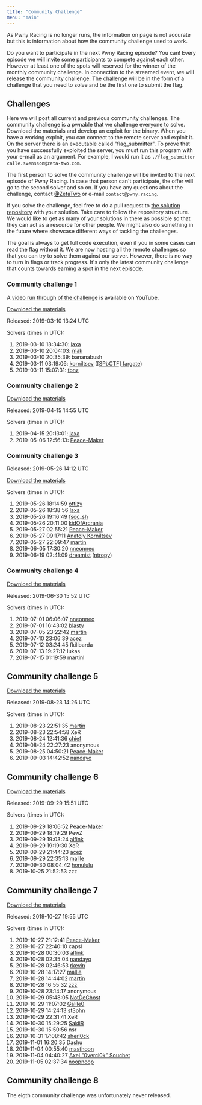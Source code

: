 ```yaml
---
title: "Community Challenge"
menu: "main"
---
```


As Pwny Racing is no longer runs, the information on page is not accurate but this is information about how the community challenge used to work.

Do you want to participate in the next Pwny Racing episode? You can!
Every episode we will invite some participants to compete against each other.
However at least one of the spots will reserved for the winner of the monthly community challenge.
In connection to the streamed event, we will release the community challenge.
The challenge will be in the form of a challenge that you need to solve and be the first one to submit the flag.

## Challenges

Here we will post all current and previous community challenges.
The community challenge is a pwnable that we challenge everyone to solve.
Download the materials and develop an exploit for the binary.
When you have a working exploit, you can connect to the remote server and exploit it.
On the server there is an executable called "flag_submitter". To prove that you have successfully exploited the server, you must run this program with your e-mail as an argument.
For example, I would run it as `./flag_submitter calle.svensson@zeta-two.com`.

The first person to solve the community challenge will be invited to the next episode of Pwny Racing.
In case that person can't participate, the offer will go to the second solver and so on.
If you have any questions about the challenge, contact [@ZetaTwo](https://twitter.com/ZetaTwo) or e-mail `contact@pwny.racing`.

If you solve the challenge, feel free to do a pull request to [the solution repository](https://github.com/ZetaTwo/pwny-racing-solutions) with your solution.
Take care to follow the repository structure. We would like to get as many of your solutions in there as possible so that they can act as a resource for other people.
We might also do something in the future where showcase different ways of tackling the challenges.

The goal is always to get full code execution, even if you in some cases can read the flag without it. We are now hosting all the remote challenges so that you can try to solve them against our server. However, there is no way to turn in flags or track progress. It's only the latest community challenge that counts towards earning a spot in the next episode.

### Community challenge 1

A [video run through of the challenge](https://www.youtube.com/watch?v=3lH_6AE4UIw) is available on YouTube.

[Download the materials](/challenges/chall2-dist.tgz)

Released: 2019-03-10 13:24 UTC

Solvers (times in UTC):

1. 2019-03-10 18:34:30: [laxa](https://twitter.com/l4x4)  
2. 2019-03-10 20:04:03: [mak](https://twitter.com/maciekkotowicz)  
3. 2019-03-10 20:35:39: bananabush  
4. 2019-03-11 03:19:06: [korniltsev](https://twitter.com/korniltsev) ([\[SPbCTF\] fargate](https://ctftime.org/team/63864))  
5. 2019-03-11 15:07:31: [tbnz](https://twitter.com/_tbnz)  

### Community challenge 2

[Download the materials](/challenges/chall6-dist.tgz)

Released: 2019-04-15 14:55 UTC

Solvers (times in UTC):

1. 2019-04-15 20:13:01: [laxa](https://twitter.com/l4x4)  
2. 2019-05-06 12:56:13: [Peace-Maker](https://twitter.com/jhartung10)

### Community challenge 3

Released: 2019-05-26 14:12 UTC

[Download the materials](/challenges/chall8-dist.tgz)

Solvers (times in UTC):

1. 2019-05-26 18:14:59 [ottizy](https://twitter.com/liuhackse)
2. 2019-05-26 18:38:56 [laxa](https://twitter.com/l4x4)  
3. 2019-05-26 19:16:49 [fsoc_sh](https://twitter.com/fsoc_sh)
4. 2019-05-26 20:11:00 [kidOfArcrania](kidOfArcrania)
5. 2019-05-27 02:55:21 [Peace-Maker](https://twitter.com/jhartung10)
6. 2019-05-27 09:17:11 [Anatoly Korniltsev](https://twitter.com/korniltsev)
7. 2019-05-27 22:09:47 [martin](https://twitter.com/martin30527833)
8. 2019-06-05 17:30:20 [nneonneo](https://twitter.com/nneonneo)
9. 2019-06-19 02:41:09 [dreamist](https://mobile.twitter.com/PoeticDreamist) ([ntropy](https://ctftime.org/team/30563))

### Community challenge 4

[Download the materials](/challenges/chall10-dist.tgz)

Released: 2019-06-30 15:52 UTC

Solvers (times in UTC):

1. 2019-07-01 06:06:07 [nneonneo](https://twitter.com/nneonneo)
2. 2019-07-01 16:43:02 [blasty](https://twitter.com/bl4sty/)
3. 2019-07-05 23:22:42 [martin](https://twitter.com/martin30527833)
4. 2019-07-10 23:06:39 [acez](https://twitter.com/amatcama/)
5. 2019-07-12 03:24:45 fkilibarda
6. 2019-07-13 19:27:12 lukas
7. 2019-07-15 01:19:59 martinl

## Community challenge 5

[Download the materials](/challenges/chall17-dist.tgz)

Released: 2019-08-23 14:26 UTC

Solvers (times in UTC):

1. 2019-08-23 22:51:35 [martin](https://twitter.com/martin30527833)
2. 2019-08-23 22:54:58 XeR
3. 2019-08-24 12:41:36 [chief](https://twitter.com/chief_x86)
4. 2019-08-24 22:27:23 anonymous
5. 2019-08-25 04:50:21 [Peace-Maker](https://twitter.com/jhartung10)
6. 2019-09-03 14:42:52 [nandayo](https://twitter.com/nanday0_)

## Community challenge 6

[Download the materials](/challenges/chall19-dist.tgz)

Released: 2019-09-29 15:51 UTC

Solvers (times in UTC):

1. 2019-09-29 18:06:52 [Peace-Maker](https://twitter.com/jhartung10)
2. 2019-09-29 18:19:29 PewZ
3. 2019-09-29 19:03:24 [alfink](https://twitter.com/_alfink_)
4. 2019-09-29 19:19:30 XeR
5. 2019-09-29 21:44:23 [acez](https://twitter.com/amatcama)
6. 2019-09-29 22:35:13 [mallle](https://twitter.com/fktio)
7. 2019-09-30 08:04:42 [honululu](https://twitter.com/_honululu_)
8. 2019-10-25 21:52:53 zzz

## Community challenge 7

[Download the materials](/challenges/chall21-dist.tgz)

Released: 2019-10-27 19:55 UTC

Solvers (times in UTC):

1. 2019-10-27 21:12:41 [Peace-Maker](https://twitter.com/jhartung10)
2. 2019-10-27 22:40:10 capsl
3. 2019-10-28 00:30:03 [alfink](https://twitter.com/_alfink_)
4. 2019-10-28 02:35:04 [nandayo](https://twitter.com/nanday0_)
5. 2019-10-28 02:46:53 [rkevin](https://twitter.com/rkevin_arch)
6. 2019-10-28 14:17:27 [mallle](https://twitter.com/fktio)
7. 2019-10-28 14:44:02 [martin](https://twitter.com/martin30527833)
8. 2019-10-28 16:55:32 [zzz](https://twitter.com/viktoredstrom)
9. 2019-10-28 23:14:17 anonymous
10. 2019-10-29 05:48:05 [NotDeGhost](https://blog.robertchen.cc/)
11. 2019-10-29 11:07:02 [Galile0](https://twitter.com/Galile0Sec)
12. 2019-10-29 14:24:13 [st3phn](https://twitter.com/st3phn)
13. 2019-10-29 22:31:41 XeR
14. 2019-10-30 15:29:25 [SakiiR](https://twitter.com/sakiirsecurity)
15. 2019-10-30 15:50:56 nsr
16. 2019-10-31 17:08:42 [sherl0ck](https://twitter.com/sherl0ck__)
17. 2019-11-01 16:20:35 [Dashu](https://twitter.com/the_dashu)
18. 2019-11-04 00:55:40 [masthoon](https://twitter.com/masthoon)
19. 2019-11-04 04:40:27 [Axel "0vercl0k" Souchet](https://twitter.com/0vercl0k)
20. 2019-11-05 02:37:34 [noopnoop](https://twitter.com/owenflannagan1)

## Community challenge 8

The eigth community challenge was unfortunately never released.
